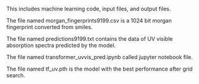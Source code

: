 This includes machine learning code, input files, and output files.


The file named morgan_fingerprints9199.csv is a 1024 bit morgan fingerprint converted from smiles.


The file named predictions9199.txt contains the data of UV visible absorption spectra predicted by the model.


The file named transformer_uvvis_pred.ipynb called jupyter notebook file.


The file named tf_uv.pth is the model with the best performance after grid search.
